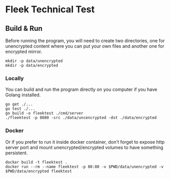 # Fleek Technical Test

## Build & Run

Before running the program, you will need to create two directories, one for unencrypted content where you can put your own files and another one for encrypted mirror.

```shell script
mkdir -p data/unencrypted
mkdir -p data/encrypted
```

### Locally

You can build and run the program directly on you computer if you have Golang installed.

```shell script
go get ./...
go test ./...
go build -o fleektest ./cmd/server
./fleektest -p 8080 -src ./data/uncencrypted -dst ./data/encrypted
```

### Docker

Or if you prefer to run it inside docker container, don't forget to expose http server port and mount unencrypted/encrypted volumes to have something persistent.

```shell script
docker build -t fleektest .
docker run --rm --name fleektest -p 80:80 -v $PWD/data/unencrypted -v $PWD/data/encrypted fleektest
```